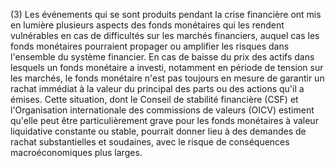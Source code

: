 (3) Les événements qui se sont produits pendant la crise financière ont mis en lumière plusieurs aspects des fonds monétaires qui les rendent vulnérables en cas de difficultés sur les marchés financiers, auquel cas les fonds monétaires pourraient propager ou amplifier les risques dans l'ensemble du système financier. En cas de baisse du prix des actifs dans lesquels un fonds monétaire a investi, notamment en période de tension sur les marchés, le fonds monétaire n'est pas toujours en mesure de garantir un rachat immédiat à la valeur du principal des parts ou des actions qu'il a émises. Cette situation, dont le Conseil de stabilité financière (CSF) et l'Organisation internationale des commissions de valeurs (OICV) estiment qu'elle peut être particulièrement grave pour les fonds monétaires à valeur liquidative constante ou stable, pourrait donner lieu à des demandes de rachat substantielles et soudaines, avec le risque de conséquences macroéconomiques plus larges.